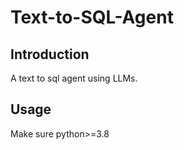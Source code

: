# Text-to-SQL-Agent

## Introduction

A text to sql agent using LLMs.

## Usage

Make sure python>=3.8
